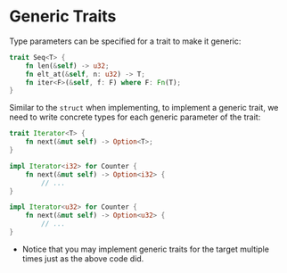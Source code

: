 # Generic Traits

Type parameters can be specified for a trait to make it generic:

```rust
trait Seq<T> {
    fn len(&self) -> u32;
    fn elt_at(&self, n: u32) -> T;
    fn iter<F>(&self, f: F) where F: Fn(T);
}
```

Similar to the `struct` when implementing, to implement a generic trait, we need to write concrete types for each generic parameter of the trait:

```rust
trait Iterator<T> {
    fn next(&mut self) -> Option<T>;
}

impl Iterator<i32> for Counter {
    fn next(&mut self) -> Option<i32> {
        // ...
}

impl Iterator<u32> for Counter {
    fn next(&mut self) -> Option<u32> {
        // ...
}
```

* Notice that you may implement generic traits for the target multiple times just as the above code did.